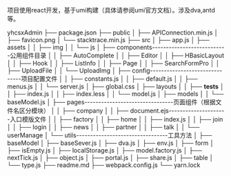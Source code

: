 项目使用react开发，基于umi构建（具体请参阅umi官方文档）。涉及dva,antd等。


yhcsxAdmin
├── package.json
├── public
│   ├── APIConnection.min.js
│   ├── favicon.png
│   └── stacktrace.min.js
├── src
│   ├── app.js
│   ├── assets
│   │   ├── img
│   │   └── js
│   ├── components---------------------------公用组件目录
│   │   ├── AutoComplete
│   │   ├── Editor
│   │   ├── HBasicLayout
│   │   ├── Hook
│   │   ├── ListInfo
│   │   ├── Page
│   │   ├── SearchFormPro
│   │   ├── UploadFile
│   │   └── UploadImg
│   ├── config-------------------------------项目配置文件
│   │   ├── constants.js
│   │   ├── default.js
│   │   ├── menus.js
│   │   └── server.js
│   ├── global.css
│   ├── layouts
│   │   ├── __tests__
│   │   ├── index.js
│   │   ├── index.less
│   │   └── model.js
│   ├── models
│   │   └── baseModel.js
│   ├── pages--------------------------------页面组件（根据文件名区分模块）
│   │   ├── company
│   │   ├── document.ejs---------------------入口模版文件
│   │   ├── factory
│   │   ├── home
│   │   ├── index.js
│   │   ├── join
│   │   ├── login
│   │   ├── news
│   │   ├── partner
│   │   ├── talk
│   │   └── userManage
│   └── utils---------------------------------工具方法
│       ├── baseModel
│       ├── baseSever.js
│       ├── dva.js
│       ├── env.js
│       ├── form
│       ├── isEmpty.js
│       ├── localStorage.js
│       ├── model.factory.js
│       ├── nextTick.js
│       ├── object.js
│       ├── portal.js
│       ├── share.js
│       ├── table
│       └── type.js
├── readme.md
├── webpack.config.js
└── yarn.lock
